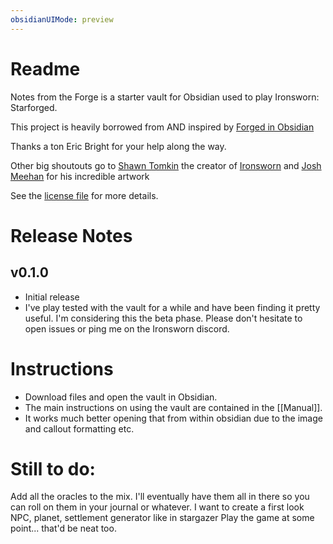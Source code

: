 ```yaml
---
obsidianUIMode: preview
---
```

# Readme
Notes from the Forge is a starter vault for Obsidian used to play Ironsworn: Starforged.

This project is heavily borrowed from AND inspired by [Forged in Obsidian](https://github.com/ericbright2002/Forged_in_Obsidian)

Thanks a ton Eric Bright for your help along the way.

Other big shoutouts go to [Shawn Tomkin](https://linktr.ee/shawntomkin) the creator of [Ironsworn](https://www.ironswornrpg.com/) and [Josh Meehan](https://joshmeehanart.com/) for his incredible artwork 

See the [license file](https://github.com/sizzleweet/NotesfromtheForge/blob/main/LICENSE.md) for more details.

# Release Notes

## v0.1.0
- Initial release
- I've play tested with the vault for a while and have been finding it pretty useful.  I'm considering this the beta phase.  Please don't hesitate to open issues or ping me on the Ironsworn discord.


# Instructions

- Download files and open the vault in Obsidian.  
- The main instructions on using the vault are contained in the [[Manual]]. 
- It works much better opening that from within obsidian due to the image and callout formatting etc.


# Still to do:

Add all the oracles to the mix. I'll eventually have them all in there so you can roll on them in your journal or whatever.
I want to create a first look NPC, planet, settlement generator like in stargazer
Play the game at some point... that'd be neat too. 
